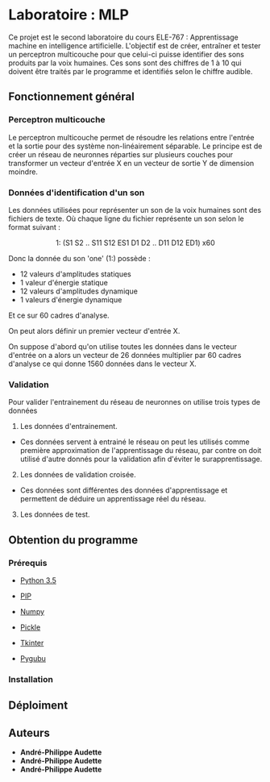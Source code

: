 # Laboratoire : MLP

Ce projet est le second laboratoire du cours ELE-767 : Apprentissage machine en intelligence artificielle. L'objectif est de créer,
entraîner et tester un perceptron multicouche pour que celui-ci puisse identifier des sons produits par la voix humaines. Ces sons
sont des chiffres de 1 à 10 qui doivent être traités par le programme et identifiés selon le chiffre audible.

## Fonctionnement général

### Perceptron multicouche

Le perceptron multicouche permet de résoudre les relations entre l'entrée et la sortie pour des système non-linéairement séparable. Le principe est de créer un réseau de neuronnes réparties sur plusieurs couches pour transformer un vecteur d'entrée X en un vecteur de sortie Y de dimension moindre. 

### Données d'identification d'un son

Les données utilisées pour représenter un son de la voix humaines sont des fichiers de texte. Où chaque ligne du fichier représente un son selon le format suivant : 

<p align="center">1: (S1 S2 .. S11 S12 ES1 D1 D2 .. D11 D12 ED1) x60</p>
        
Donc la donnée du son 'one' (1:) possède : 
* 12 valeurs d'amplitudes statiques
* 1  valeur d'énergie statique
* 12 valeurs d'amplitudes dynamique
* 1 valeurs d'énergie dynamique
        
Et ce sur 60 cadres d'analyse.

On peut alors définir un premier vecteur d'entrée X. 

On suppose d'abord qu'on utilise toutes les données dans le vecteur d'entrée on a alors un vecteur de 26 données multiplier par 60 cadres d'analyse ce qui donne 1560 données dans le vecteur X.

### Validation 

Pour valider l'entrainement du réseau de neuronnes on utilise trois types de données
1. Les données d'entrainement.
* Ces données servent à entrainé le réseau on peut les utilisés comme première approximation de l'apprentissage du réseau, par contre on doit utilisé d'autre donnés pour la validation afin d'éviter le surapprentissage.
2. Les données de validation croisée.
* Ces données sont différentes des données d'apprentissage et permettent de déduire un apprentissage réel du réseau.
3. Les données de test.
## Obtention du programme

### Prérequis


  * [Python 3.5](https://www.python.org/downloads/release/python-370/)


  
  * [PIP](https://pypi.org/project/pip/)



  * [Numpy](https://pypi.org/project/numpy/)



  * [Pickle](https://pypi.org/project/pickle5/)



  * [Tkinter](https://pypi.org/project/tkinter3000/)
  


  * [Pygubu](https://pypi.org/project/pygubu/)


### Installation


## Déploiment


## Auteurs

* **André-Philippe Audette**
* **André-Philippe Audette**
* **André-Philippe Audette**

